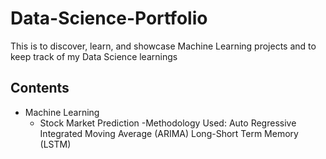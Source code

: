 # Data-Science-Portfolio
This is to discover, learn, and showcase Machine Learning projects and to keep track of my Data Science learnings

## Contents
   * Machine Learning
     - Stock Market Prediction
       -Methodology Used:  Auto Regressive Integrated Moving Average (ARIMA)
                           Long-Short Term Memory (LSTM)



